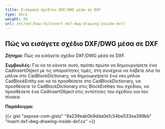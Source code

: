 ```yaml
---
title: Εισαγωγή σχεδίου DXF/DWG μέσα σε DXF
type: docs
weight: 39
url: /el/net/how-to/insert-dxf-dwg-drawing-inside-dxf/
---
```


## **Πώς να εισάγετε σχέδιο DXF/DWG μέσα σε DXF**

**Ζήτημα:** Πώς να εισάγετε σχέδιο DXF/DWG μέσα σε DXF.

**Συμβουλές:** Για να το κάνετε αυτό, πρέπει πρώτα να δημιουργήσετε ένα CadInsertObject με τις απαραίτητες τιμές, στη συνέχεια να λάβετε όλα τα μπλοκ στο CadBlockDictionary, να δημιουργήσετε ένα νέο μπλοκ CadBlockEntity και να το προσθέσετε στο CadBlockDictionary, να προσθέσετε το CadBlockDictionary στις BlockEntities του σχεδίου, να προσθέσετε ένα CadInsertObject στις οντότητες του σχεδίου για τον πίνακα.

**Παράδειγμα:**

{{< gist "aspose-com-gists" "9a239eab0b9dda0e1c54be533ea399bb" "insert-dxf-dwg-drawing-inside-dxf.cs" >}}

